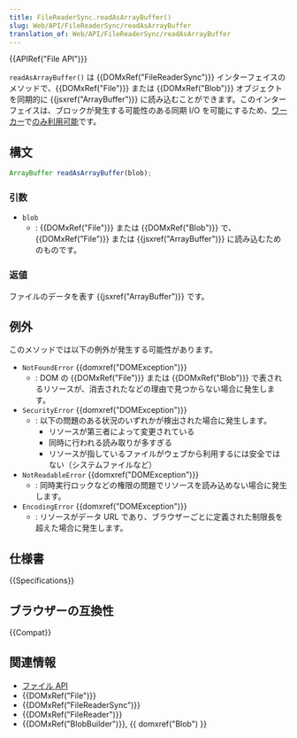 ```yaml
---
title: FileReaderSync.readAsArrayBuffer()
slug: Web/API/FileReaderSync/readAsArrayBuffer
translation_of: Web/API/FileReaderSync/readAsArrayBuffer
---
```

{{APIRef("File API")}}

`readAsArrayBuffer()` は {{DOMxRef("FileReaderSync")}} インターフェイスのメソッドで、{{DOMxRef("File")}} または {{DOMxRef("Blob")}} オブジェクトを同期的に {{jsxref("ArrayBuffer")}} に読み込むことができます。このインターフェイスは、ブロックが発生する可能性のある同期 I/O を可能にするため、[ワーカー](/ja/docs/Web/API/Worker)で[のみ利用可能](/ja/docs/Web/API/Web_Workers_API/Functions_and_classes_available_to_workers)です。

## 構文

```js
ArrayBuffer readAsArrayBuffer(blob);
```

### 引数

- `blob`
  - : {{DOMxRef("File")}} または {{DOMxRef("Blob")}} で、 {{DOMxRef("File")}} または {{jsxref("ArrayBuffer")}} に読み込むためのものです。

### 返値

ファイルのデータを表す {{jsxref("ArrayBuffer")}} です。

## 例外

このメソッドでは以下の例外が発生する可能性があります。

- `NotFoundError` {{domxref("DOMException")}}
  - : DOM の {{DOMxRef("File")}} または {{DOMxRef("Blob")}} で表されるリソースが、消去されたなどの理由で見つからない場合に発生します。
- `SecurityError` {{domxref("DOMException")}}
  - : 以下の問題のある状況のいずれかが検出された場合に発生します。
    - リソースが第三者によって変更されている
    - 同時に行われる読み取りが多すぎる
    - リソースが指しているファイルがウェブから利用するには安全ではない（システムファイルなど）
- `NotReadableError` {{domxref("DOMException")}}
  - : 同時実行ロックなどの権限の問題でリソースを読み込めない場合に発生します。
- `EncodingError` {{domxref("DOMException")}}
  - : リソースがデータ URL であり、ブラウザーごとに定義された制限長を超えた場合に発生します。

## 仕様書

{{Specifications}}

## ブラウザーの互換性

{{Compat}}

## 関連情報

- [ファイル API](/ja/docs/Web/API/File_API)
- {{DOMxRef("File")}}
- {{DOMxRef("FileReaderSync")}}
- {{DOMxRef("FileReader")}}
- {{DOMxRef("BlobBuilder")}}, {{ domxref("Blob") }}
